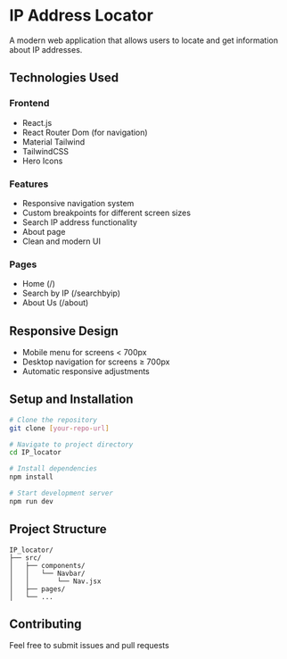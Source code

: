 # IP Address Locator

A modern web application that allows users to locate and get information about IP addresses.

## Technologies Used

### Frontend
- React.js
- React Router Dom (for navigation)
- Material Tailwind
- TailwindCSS
- Hero Icons

### Features
- Responsive navigation system
- Custom breakpoints for different screen sizes
- Search IP address functionality
- About page
- Clean and modern UI

### Pages
- Home (/)
- Search by IP (/searchbyip)
- About Us (/about)

## Responsive Design
- Mobile menu for screens < 700px
- Desktop navigation for screens ≥ 700px
- Automatic responsive adjustments

## Setup and Installation

```bash
# Clone the repository
git clone [your-repo-url]

# Navigate to project directory
cd IP_locator

# Install dependencies
npm install

# Start development server
npm run dev
```

## Project Structure
```
IP_locator/
├── src/
│   ├── components/
│   │   └── Navbar/
│   │       └── Nav.jsx
│   ├── pages/
│   └── ...
```

## Contributing
Feel free to submit issues and pull requests
